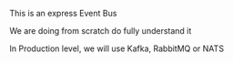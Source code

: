 This is an express Event Bus

We are doing from scratch do fully understand it

In Production level, we will use Kafka, RabbitMQ or NATS
